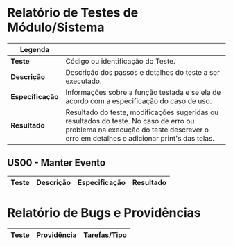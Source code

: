 # Relatório de Testes de Módulo/Sistema

| Legenda           |                                                                            |
|-------------------|----------------------------------------------------------------------------|
| **Teste**         | Código ou identificação do Teste.                                          |
| **Descrição**     | Descrição dos passos e detalhes do teste a ser executado.                  |
| **Especificação** | Informações sobre a função testada e se ela de acordo com a especificação do caso de uso.                                                                                  |
| **Resultado** | Resultado do teste, modificações sugeridas ou resultados do teste. No caso de erro ou problema na execução do teste descrever o erro em detalhes e adicionar print's das telas.|

## US00 - Manter Evento

|       Teste     |           Descrição           |       Especificação      |     Resultado     |
|-----------------|-------------------------------|--------------------------|-------------------|


# Relatório de Bugs e Providências

|       Teste     |                    Providência                     |       Tarefas/Tipo      |
|-----------------|----------------------------------------------------|-------------------------|
